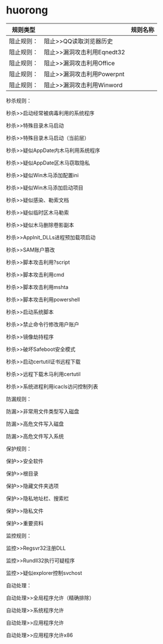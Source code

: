 # huorong

| 规则类型 |  | 规则名称 |
| - | - | - |
|阻止规则：|阻止>>QQ读取浏览器历史||
|阻止规则：|阻止>>漏洞攻击利用Eqnedt32||
|阻止规则：|阻止>>漏洞攻击利用Office||
|阻止规则：|阻止>>漏洞攻击利用Powerpnt||
|阻止规则：|阻止>>漏洞攻击利用Winword||


秒杀规则：

秒杀>>启动经常被病毒利用的系统程序

秒杀>>特殊目录木马启动

秒杀>>特殊目录木马启动（当前层）

秒杀>>疑似AppDate内木马利用系统程序

秒杀>>疑似AppDate区木马窃取隐私

秒杀>>疑似Win木马添加配置ini

秒杀>>疑似Win木马添加启动项目

秒杀>>疑似感染、勒索文档

秒杀>>疑似临时区木马勒索

秒杀>>疑似木马删除卷影副本

秒杀>>AppInit_DLLs进程预加载项启动

秒杀>>SAM账户篡改

秒杀>>脚本攻击利用?script

秒杀>>脚本攻击利用cmd

秒杀>>脚本攻击利用mshta

秒杀>>脚本攻击利用powershell

秒杀>>启动系统脚本

秒杀>>禁止命令行修改用户账户

秒杀>>镜像劫持程序

秒杀>>破坏Safeboot安全模式

秒杀>>启动certutil证书远程下载

秒杀>>远程下载木马利用certutil

秒杀>>系统进程利用icacls访问控制列表


防漏规则：

防漏>>非常用文件类型写入磁盘

防漏>>高危文件写入磁盘

防漏>>高危文件写入系统



保护规则：

保护>>安全软件

保护>>根目录

保护>>隐藏文件夹选项

保护>>隐私地址栏、搜索栏

保护>>隐私文件

保护>>重要资料




监控规则：

监控>>Regsvr32注册DLL

监控>>Rundll32执行可疑程序

监控>>疑似explorer控制svchost



自动处理：

自动处理>>全局程序允许（精确排除）

自动处理>>系统程序允许

自动处理>>应用程序允许

自动处理>>应用程序允许x86



